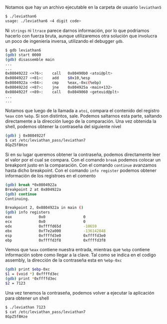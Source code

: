 Notamos que hay un archivo ejecutable en la carpeta de usuario `leviathan5` 

```bash
$ ./leviathan6
usage: ./leviathan6 <4 digit code>
```

Ni `strings` ni `ltrace` parece darnos información, por lo que podriamos hacerlo
con fuerza bruta, aunque utilizaremos otra solución que involucra un poco de
ingeniería inversa, utilizando el debugger `gdb`.

```bash
$ gdb leviathan6
(gdb) start 0000
(gdb) disassemble main
...
...
0x08049222 <+76>:    call   0x80490b0 <atoi@plt>
0x08049227 <+81>:    add    $0x10,%esp
0x0804922a <+84>:    cmp    %eax,-0xc(%ebp)
0x0804922d <+87>:    jne    0x804925a <main+132>
0x0804922f <+89>:    call   0x8049060 <geteuid@plt>
...
...
```

Notamos que luego de la llamada a `atoi`, compara el contenido del registro
`%eax` con `%ebp`. Si son distintos, sale. Podemos saltarnos esta parte,
saltando directamente a la dirección luego de la comparación. Una vez obtenida
la shell, podemos obtener la contraseña del siguiente nivel

```bash
(gdb) j 0x0804922f
$ cat /etc/leviathan_pass/leviathan7
8GpZ5f8Hze
```

Si en su lugar queremos obtener la contraseña, podemos directamente leer el
valor por el cual se compara. Con el comando `break` podemos colocar un
breakpont justo en la comparación. Con el comando `continue` avanzamos hasta
dicho breakpoint. Con el comando `info register` podemos
obtener información de los registroes en el comento

```bash
(gdb) break *0x0804922a
Breakpoint 2 at 0x804922a
(gdb) continue
Continuing.

Breakpoint 2, 0x0804922a in main ()
(gdb) info registers
eax            0x0                 0
ecx            0x0                 0
edx            0xffffd65d          -10659
ebx            0xf7e2a000          -136142848
esp            0xffffd3e0          0xffffd3e0
ebp            0xffffd3f8          0xffffd3f8
```

Vemos que `%eax` contiene nuestra entrada, mientras que `%ebp` contiene
información sobre como llegar a la clave. Tal como se indica en el codigo
assembly, la dirección de la contraseña esta en `%ebp-0xc`

```bash
(gdb) print $ebp-0xc
$1 = (void *) 0xffffd3ec
(gdb) print *0xffffd3ec
$2 = 7123
```

Una vez tenemos la contraseña, podemos volver a ejecutar la aplicación para
obtener un shell

```bash
$ ./leviathan 7123
$ cat /etc/leviathan_pass/leviathan7
8GpZ5f8Hze
```
